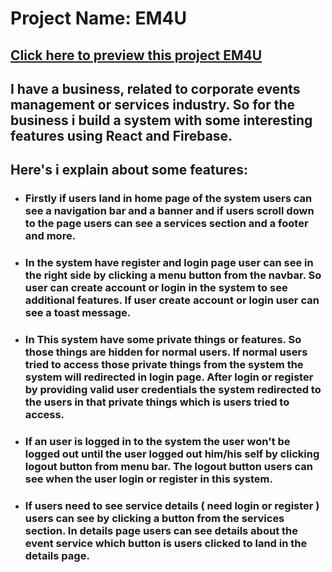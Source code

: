 # Project Name: EM4U

## [Click here to preview this project EM4U](https://corporate-event-manageme-2220b.web.app/)

## I have a business, related to corporate events management or services industry. So for the business i build a system with some interesting features using React and Firebase.

## Here's i explain about some features:

- ### Firstly if users land in home page of the system users can see a navigation bar and a banner and if users scroll down to the page users can see a services section and a footer and more.

- ### In the system have register and login page user can see in the right side by clicking a menu button from the navbar. So user can create account or login in the system to see additional features. If user create account or login user can see a toast message.

- ### In This system have some private things or features. So those things are hidden for normal users. If normal users tried to access those private things from the system the system will redirected in login page. After login or register by providing valid user credentials the system redirected to the users in that private things which is users tried to access.

- ### If an user is logged in to the system the user won't be logged out until the user logged out him/his self by clicking logout button from menu bar. The logout button users can see when the user login or register in this system.

- ### If users need to see service details ( need login or register ) users can see by clicking a button from the services section. In details page users can see details about the event service which button is users clicked to land in the details page.
